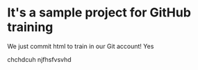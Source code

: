 # It's a sample project for GitHub training

We just commit html to train in our Git account! Yes




 chchdcuh
 njfhsfvsvhd
